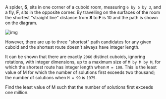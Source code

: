 A spider, **S**, sits in one corner of a cuboid room, measuring `6 by 5 by 3`, 
and a fly, **F**, sits in the opposite corner. 
By travelling on the surfaces of the room the shortest "straight line" 
distance from **S** to **F** is 10 and the path is shown on the diagram.

![img](/data/blog/Befunge/p086.gif)

However, there are up to three "shortest" path candidates for any given cuboid and 
the shortest route doesn't always have integer length.

It can be shown that there are exactly `2060` distinct cuboids, ignoring rotations, 
with integer dimensions, up to a maximum size of `M by M by M`, 
for which the shortest route has integer length when `M = 100`. 
This is the least value of M for which the number of solutions first exceeds two thousand; 
the number of solutions when `M = 99` is `1975`.

Find the least value of M such that the number of solutions first exceeds one million.